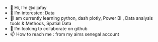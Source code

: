 - 👋 Hi, I’m @dijafay
- 👀 I’m interested: Data  
- 🌱I am currently learning python, dash plotly, Power BI , Data analysis tools & Methods, Spatial Data
- 💞️ I’m looking to collaborate on github
- 📫 How to reach me : from my aims senegal account 

<!---
dijafay/dijafay is a ✨ special ✨ repository because its `README.md` (this file) appears on your GitHub profile.
You can click the Preview link to take a look at your changes.
--->
